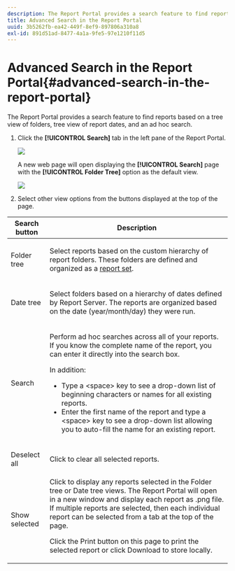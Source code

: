 ```yaml
---
description: The Report Portal provides a search feature to find reports based on a tree view of folders, tree view of report dates, and an ad hoc search.
title: Advanced Search in the Report Portal
uuid: 3b5262fb-ea42-449f-8ef9-897806a310a8
exl-id: 891d51ad-8477-4a1a-9fe5-97e1210f11d5
---
```

# Advanced Search in the Report Portal{#advanced-search-in-the-report-portal}

The Report Portal provides a search feature to find reports based on a tree view of folders, tree view of report dates, and an ad hoc search.

1. Click the **[!UICONTROL Search]** tab in the left pane of the Report Portal.

   ![](assets/report_portal_search_button.png)

   A new web page will open displaying the **[!UICONTROL Search]** page with the **[!UICONTROL Folder Tree]** option as the default view.

   ![](assets/report_portal_search_headers.png)

1. Select other view options from the buttons displayed at the top of the page.

<table id="table_02610040A3284C07B62A6E70C0421573"> 
 <thead> 
  <tr> 
   <th colname="col1" class="entry"> Search button </th> 
   <th colname="col2" class="entry"> Description </th> 
  </tr> 
 </thead>
 <tbody> 
  <tr> 
   <td colname="col1"> <p>Folder tree </p> </td> 
   <td colname="col2"> <p>Select reports based on the custom hierarchy of report folders. These folders are defined and organized as a <a href="../../home/c-rpt-oview/c-work-rpt-sets/c-work-rpt-sets.md#concept-a5f078668e1245e684cb2a778c8803d5"> report set</a>. </p> </td> 
  </tr> 
  <tr> 
   <td colname="col1"> <p>Date tree </p> </td> 
   <td colname="col2"> <p>Select folders based on a hierarchy of dates defined by Report Server. The reports are organized based on the date (year/month/day) they were run. </p> </td> 
  </tr> 
  <tr> 
   <td colname="col1"> <p>Search </p> </td> 
   <td colname="col2"> <p>Perform ad hoc searches across all of your reports. If you know the complete name of the report, you can enter it directly into the search box. </p> <p>In addition: </p> 
    <ul id="ul_EAE30AAA865942078D0C6C0AE527C07C"> 
     <li id="li_F5213977442F4B89A62CA6BC315F95BE">Type a &lt;space&gt; key to see a drop-down list of beginning characters or names for all existing reports. </li> 
     <li id="li_C28799438777471290B424CAFFCAF810">Enter the first name of the report and type a &lt;space&gt; key to see a drop-down list allowing you to auto-fill the name for an existing report. </li> 
    </ul> </td> 
  </tr> 
  <tr> 
   <td colname="col1"> <p>Deselect all </p> </td> 
   <td colname="col2"> Click to clear all selected reports. </td> 
  </tr> 
  <tr> 
   <td colname="col1"> <p>Show selected </p> </td> 
   <td colname="col2">Click to display any reports selected in the Folder tree or Date tree views. The Report Portal will open in a new window and display each report as .png file. If multiple reports are selected, then each individual report can be selected from a tab at the top of the page. <p>Click the <span class="uicontrol"> Print</span> button on this page to print the selected report or click <span class="uicontrol"> Download</span> to store locally. </p> </td> 
  </tr> 
 </tbody> 
</table>
